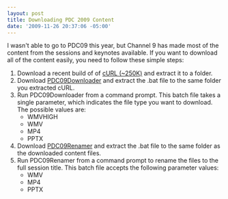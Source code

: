 ```yaml
---
layout: post
title: Downloading PDC 2009 Content
date: '2009-11-26 20:37:06 -05:00'
---
```


I wasn't able to go to PDC09 this year, but Channel 9 has made most of the content from the sessions and keynotes available. If you want to download all of the content easily, you need to follow these simple steps:

1. Download a recent build of of [cURL (~250K)](http://curl.haxx.se/download.html) and extract it to a folder.
2. Download [PDC09Downloader](http://ecn.channel9.msdn.com/o9/pdc/PDC09DownloaderCSR.zip) and extract the .bat file to the same folder you extracted cURL.
3. Run PDC09Downloader from a command prompt. This batch file takes a single parameter, which indicates the file type you want to download. The possible values are:
    * WMVHIGH
    * WMV
    * MP4
    * PPTX
4. Download [PDC09Renamer](http://ecn.channel9.msdn.com/o9/pdc/PDC09RenamerCSR.zip) and extract the .bat file to the same folder as the downloaded content files.
5. Run PDC09Renamer from a command prompt to rename the files to the full session title. This batch file accepts the following parameter values:
    * WMV
    * MP4
    * PPTX
